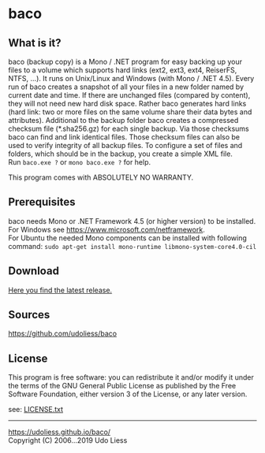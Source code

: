 baco
====

What is it?
-----------
baco (backup copy) is a Mono / .NET program for easy backing up your files to a
volume which supports hard links (ext2, ext3, ext4, ReiserFS, NTFS, ...).
It runs on Unix/Linux and Windows (with Mono / .NET 4.5).
Every run of baco creates a snapshot of all your files in a new folder named
by current date and time. If there are unchanged files (compared by content),
they will not need new hard disk space. Rather baco generates hard links
(hard link: two or more files on the same volume share their data bytes and
attributes).
Additional to the backup folder baco creates a compressed checksum file
(*.sha256.gz) for each single backup. Via those checksums baco can find and link
identical files. Those checksum files can also be used to verify integrity of
all backup files.
To configure a set of files and folders, which should be in the backup, you
create a simple XML file.  
Run `baco.exe ?` or `mono baco.exe ?` for help.

This program comes with ABSOLUTELY NO WARRANTY.

Prerequisites
-------------
baco needs Mono or .NET Framework 4.5 (or higher version) to be installed.  
For Windows see <https://www.microsoft.com/netframework>.  
For Ubuntu the needed Mono components can be installed with following command:
`sudo apt-get install mono-runtime libmono-system-core4.0-cil`

Download
--------
[Here you find the latest release.](https://github.com/udoliess/baco/releases/latest)  

Sources
-------
<https://github.com/udoliess/baco>  

License
-------
This program is free software: you can redistribute it and/or modify it under
the terms of the GNU General Public License as published by the Free Software
Foundation, either version 3 of the License, or any later version.

see: [LICENSE.txt](https://udoliess.github.io/baco/LICENSE.txt)

---
<https://udoliess.github.io/baco/>  
Copyright (C) 2006...2019 Udo Liess

